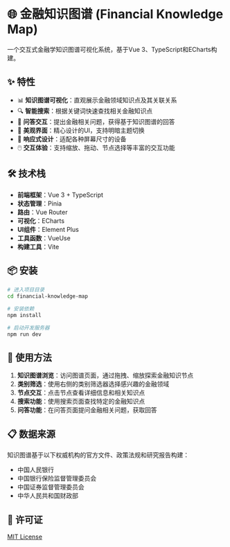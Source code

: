 # 🌐 金融知识图谱 (Financial Knowledge Map)

一个交互式金融学知识图谱可视化系统，基于Vue 3、TypeScript和ECharts构建。

## ✨ 特性

- 📊 **知识图谱可视化**：直观展示金融领域知识点及其关联关系
- 🔍 **智能搜索**：根据关键词快速查找相关金融知识点
- 💬 **问答交互**：提出金融相关问题，获得基于知识图谱的回答
- 🎨 **美观界面**：精心设计的UI，支持明暗主题切换
- 📱 **响应式设计**：适配各种屏幕尺寸的设备
- 🖱️ **交互体验**：支持缩放、拖动、节点选择等丰富的交互功能

## 🛠️ 技术栈

- **前端框架**：Vue 3 + TypeScript
- **状态管理**：Pinia
- **路由**：Vue Router
- **可视化**：ECharts
- **UI组件**：Element Plus
- **工具函数**：VueUse
- **构建工具**：Vite

## 📦 安装

```bash
# 进入项目目录
cd financial-knowledge-map

# 安装依赖
npm install

# 启动开发服务器
npm run dev
```

## 🚀 使用方法

1. **知识图谱浏览**：访问图谱页面，通过拖拽、缩放探索金融知识节点
2. **类别筛选**：使用右侧的类别筛选器选择感兴趣的金融领域
3. **节点交互**：点击节点查看详细信息和相关知识点
4. **搜索功能**：使用搜索页面查找特定的金融知识点
5. **问答功能**：在问答页面提问金融相关问题，获取回答

## 📋 数据来源

知识图谱基于以下权威机构的官方文件、政策法规和研究报告构建：
- 中国人民银行
- 中国银行保险监督管理委员会
- 中国证券监督管理委员会
- 中华人民共和国财政部

## 📝 许可证

[MIT License](LICENSE) 